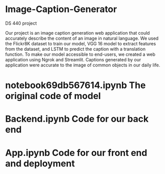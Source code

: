 # Image-Caption-Generator
DS 440 project

Our project is an image caption generation web application that could accurately describe the content of an image in natural language. We used the Flickr8K dataset to train our model, VGG 16 model to extract features from the dataset, and LSTM to predict the caption with a translation function. To make our model accessible to end-users, we created a web application using Ngrok and Streamlit. Captions generated by our application were accurate to the image of common objects in our daily life. 

# notebook69db567614.ipynb              The original code of model
# Backend.ipynb                         Code for our back end
# App.ipynb                             Code for our front end and deployment
